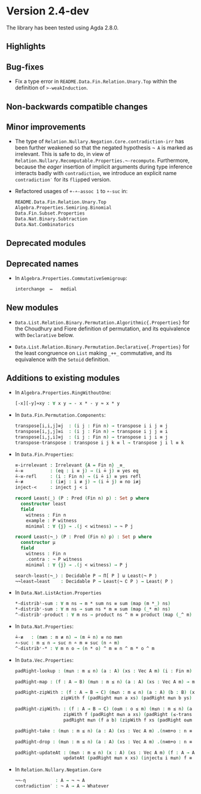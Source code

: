 Version 2.4-dev
===============

The library has been tested using Agda 2.8.0.

Highlights
----------

Bug-fixes
---------

* Fix a type error in `README.Data.Fin.Relation.Unary.Top` within the definition of `>-weakInduction`.

Non-backwards compatible changes
--------------------------------

Minor improvements
------------------

* The type of `Relation.Nullary.Negation.Core.contradiction-irr` has been further
  weakened so that the negated hypothesis `¬ A` is marked as irrelevant. This is
  safe to do, in view of `Relation.Nullary.Recomputable.Properties.¬-recompute`.
  Furthermore, because the *eager* insertion of implicit arguments during type
  inference interacts badly with `contradiction`, we introduce an explicit name
  `contradiction′` for its `flip`ped version.

* Refactored usages of `+-∸-assoc 1` to `∸-suc` in:
  ```agda
  README.Data.Fin.Relation.Unary.Top
  Algebra.Properties.Semiring.Binomial
  Data.Fin.Subset.Properties
  Data.Nat.Binary.Subtraction
  Data.Nat.Combinatorics
  ```

Deprecated modules
------------------

Deprecated names
----------------

* In `Algebra.Properties.CommutativeSemigroup`:
  ```agda
  interchange  ↦   medial
  ```

New modules
-----------

* `Data.List.Relation.Binary.Permutation.Algorithmic{.Properties}` for the Choudhury and Fiore definition of permutation, and its equivalence with `Declarative` below.

* `Data.List.Relation.Binary.Permutation.Declarative{.Properties}` for the least congruence on `List` making `_++_` commutative, and its equivalence with the `Setoid` definition.

Additions to existing modules
-----------------------------

* In `Algebra.Properties.RingWithoutOne`:
  ```agda
  [-x][-y]≈xy : ∀ x y → - x * - y ≈ x * y
  ```

* In `Data.Fin.Permutation.Components`:
  ```agda
  transpose[i,i,j]≡j  : (i j : Fin n) → transpose i i j ≡ j
  transpose[i,j,j]≡i  : (i j : Fin n) → transpose i j j ≡ i
  transpose[i,j,i]≡j  : (i j : Fin n) → transpose i j i ≡ j
  transpose-transpose : transpose i j k ≡ l → transpose j i l ≡ k
  ```

* In `Data.Fin.Properties`:
  ```agda
  ≡-irrelevant : Irrelevant {A = Fin n} _≡_
  ≟-≡          : (eq : i ≡ j) → (i ≟ j) ≡ yes eq
  ≟-≡-refl     : (i : Fin n) → (i ≟ i) ≡ yes refl
  ≟-≢          : (i≢j : i ≢ j) → (i ≟ j) ≡ no i≢j
  inject-<     : inject j < i

  record Least⟨_⟩ (P : Pred (Fin n) p) : Set p where
    constructor least
    field
      witness : Fin n
      example : P witness
      minimal : ∀ {j} → .(j < witness) → ¬ P j

  record Least⟨¬_⟩ (P : Pred (Fin n) p) : Set p where
    constructor μ
    field
      witness : Fin n
      .contra : ¬ P witness
      minimal : ∀ {j} → .(j < witness) → P j

  search-least⟨¬_⟩ : Decidable P → Π[ P ] ⊎ Least⟨¬ P ⟩
  ¬¬least⇒least    : Decidable P → Least⟨¬ ∁ P ⟩ → Least⟨ P ⟩
  ```

* In `Data.Nat.ListAction.Properties`
  ```agda
  *-distribˡ-sum : ∀ m ns → m * sum ns ≡ sum (map (m *_) ns)
  *-distribʳ-sum : ∀ m ns → sum ns * m ≡ sum (map (_* m) ns)
  ^-distribʳ-product : ∀ m ns → product ns ^ m ≡ product (map (_^ m) ns)
  ```

* In `Data.Nat.Properties`:
  ```agda
  ≟-≢   : (m≢n : m ≢ n) → (m ≟ n) ≡ no m≢n
  ∸-suc : m ≤ n → suc n ∸ m ≡ suc (n ∸ m)
  ^-distribʳ-* : ∀ m n o → (n * o) ^ m ≡ n ^ m * o ^ m
  ```

* In `Data.Vec.Properties`:
  ```agda
  padRight-lookup : (m≤n : m ≤ n) (a : A) (xs : Vec A m) (i : Fin m) → lookup (padRight m≤n a xs) (inject≤ i m≤n) ≡ lookup xs i

  padRight-map : (f : A → B) (m≤n : m ≤ n) (a : A) (xs : Vec A m) → map f (padRight m≤n a xs) ≡ padRight m≤n (f a) (map f xs)

  padRight-zipWith : (f : A → B → C) (m≤n : m ≤ n) (a : A) (b : B) (xs : Vec A m) (ys : Vec B m) →
                   zipWith f (padRight m≤n a xs) (padRight m≤n b ys) ≡ padRight m≤n (f a b) (zipWith f xs ys)

  padRight-zipWith₁ : (f : A → B → C) (o≤m : o ≤ m) (m≤n : m ≤ n) (a : A) (b : B) (xs : Vec A m) (ys : Vec B o) →
                    zipWith f (padRight m≤n a xs) (padRight (≤-trans o≤m m≤n) b ys) ≡
                    padRight m≤n (f a b) (zipWith f xs (padRight o≤m b ys))

  padRight-take : (m≤n : m ≤ n) (a : A) (xs : Vec A m) .(n≡m+o : n ≡ m + o) → take m (cast n≡m+o (padRight m≤n a xs)) ≡ xs

  padRight-drop : (m≤n : m ≤ n) (a : A) (xs : Vec A m) .(n≡m+o : n ≡ m + o) → drop m (cast n≡m+o (padRight m≤n a xs)) ≡ replicate o a

  padRight-updateAt : (m≤n : m ≤ n) (x : A) (xs : Vec A m) (f : A → A) (i : Fin m) →
                    updateAt (padRight m≤n x xs) (inject≤ i m≤n) f ≡ padRight m≤n x (updateAt xs i f)
  ```

* In `Relation.Nullary.Negation.Core`
  ```agda
  ¬¬-η           : A → ¬ ¬ A
  contradiction′ : ¬ A → A → Whatever
  ```
